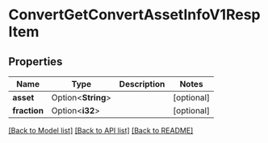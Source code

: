 # ConvertGetConvertAssetInfoV1RespItem

## Properties

Name | Type | Description | Notes
------------ | ------------- | ------------- | -------------
**asset** | Option<**String**> |  | [optional]
**fraction** | Option<**i32**> |  | [optional]

[[Back to Model list]](../README.md#documentation-for-models) [[Back to API list]](../README.md#documentation-for-api-endpoints) [[Back to README]](../README.md)


